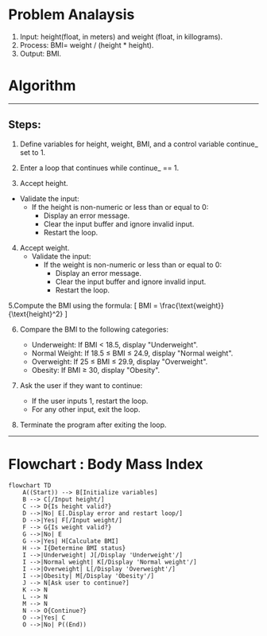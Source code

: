 # Problem Analaysis
1. Input: height(float, in meters) and weight (float, in killograms).
2. Process: BMI= weight / (height * height).
3. Output: BMI.

# Algorithm

---

## Steps:

1. Define variables for height, weight, BMI, and a control variable continue_ set to 1.

2.  Enter a loop that continues while continue_ == 1.

3.  Accept height.
   - Validate the input:
     - If the height is non-numeric or less than or equal to 0:
       - Display an error message.
       - Clear the input buffer and ignore invalid input.
       - Restart the loop.

4. Accept weight.
   - Validate the input:
     - If the weight is non-numeric or less than or equal to 0:
       - Display an error message.
       - Clear the input buffer and ignore invalid input.
       - Restart the loop.

5.Compute the BMI using the formula:
     \[
     BMI = \frac{\text{weight}}{\text{height}^2}
     \]

6. Compare the BMI to the following categories:
     - Underweight: If BMI < 18.5, display "Underweight".
     - Normal Weight: If 18.5 ≤ BMI ≤ 24.9, display "Normal weight".
     - Overweight: If 25 ≤ BMI ≤ 29.9, display "Overweight".
     - Obesity: If BMI ≥ 30, display "Obesity".

7. Ask the user if they want to continue:
     - If the user inputs 1, restart the loop.
     - For any other input, exit the loop.

8. Terminate the program after exiting the loop.

---

# Flowchart : Body Mass Index
```mermaid
flowchart TD
    A((Start)) --> B[Initialize variables]
    B --> C[/Input height/]
    C --> D{Is height valid?}
    D -->|No| E[.Display error and restart loop/]
    D -->|Yes| F[/Input weight/]
    F --> G{Is weight valid?}
    G -->|No| E
    G -->|Yes| H[Calculate BMI]
    H --> I{Determine BMI status}
    I -->|Underweight| J[/Display 'Underweight'/]
    I -->|Normal weight| K[/Display 'Normal weight'/]
    I -->|Overweight| L[/Display 'Overweight'/]
    I -->|Obesity| M[/Display 'Obesity'/]
    J --> N[Ask user to continue?]
    K --> N
    L --> N
    M --> N
    N --> O{Continue?}
    O -->|Yes| C
    O -->|No| P((End))
